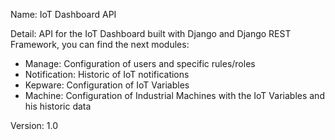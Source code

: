 Name: IoT Dashboard API

Detail: 
  API for the IoT Dashboard built with Django and Django REST Framework, you can find the next modules:

  - Manage: Configuration of users and specific rules/roles
  - Notification: Historic of IoT notifications
  - Kepware: Configuration of IoT Variables
  - Machine: Configuration of Industrial Machines with the IoT Variables and his historic data

Version: 1.0
